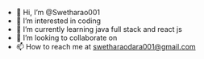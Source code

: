 - 👋 Hi, I’m @Swetharao001
- 👀 I’m interested in coding
- 🌱 I’m currently learning java full stack and react js
- 💞️ I’m looking to collaborate on 
- 📫 How to reach me at swetharaodara001@gmail.com

<!---
Swetharao001/Swetharao001 is a ✨ special ✨ repository because its `README.md` (this file) appears on your GitHub profile.
You can click the Preview link to take a look at your changes.
--->
